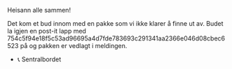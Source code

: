 Heisann alle sammen!

Det kom et bud innom med en pakke som vi ikke klarer å finne ut av. Budet la igjen en post-it lapp med 754c5f94e18f5c53ad96695a4d7fde783693c291341aa2366e046d08cbec6523 på og pakken er vedlagt i meldingen.

- 📞 Sentralbordet
